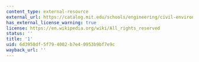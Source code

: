 ```yaml
---
content_type: external-resource
external_url: https://catalog.mit.edu/schools/engineering/civil-environmental-engineering/
has_external_license_warning: true
license: https://en.wikipedia.org/wiki/All_rights_reserved
status: ''
title: '1'
uid: 6d3950df-5f79-4002-b7e4-0953b9bf7e9c
wayback_url: ''
---
```

